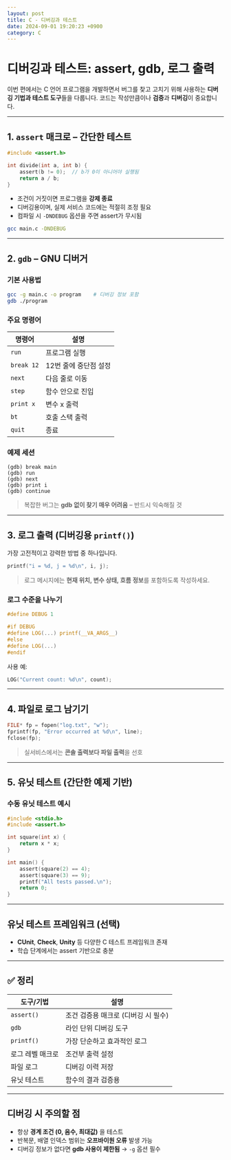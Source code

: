 ```yaml
---
layout: post
title: C - 디버깅과 테스트
date: 2024-09-01 19:20:23 +0900
category: C
---
```

# 디버깅과 테스트: assert, gdb, 로그 출력

이번 편에서는 C 언어 프로그램을 개발하면서 버그를 찾고 고치기 위해 사용하는 **디버깅 기법과 테스트 도구**들을 다룹니다. 코드는 작성만큼이나 **검증**과 **디버깅**이 중요합니다.

---

## 1. `assert` 매크로 – 간단한 테스트

```c
#include <assert.h>

int divide(int a, int b) {
    assert(b != 0);  // b가 0이 아니어야 실행됨
    return a / b;
}
```

- 조건이 거짓이면 프로그램을 **강제 종료**
- 디버깅용이며, 실제 서비스 코드에는 적절히 조정 필요
- 컴파일 시 `-DNDEBUG` 옵션을 주면 assert가 무시됨

```bash
gcc main.c -DNDEBUG
```

---

## 2. `gdb` – GNU 디버거

### 기본 사용법

```bash
gcc -g main.c -o program    # 디버깅 정보 포함
gdb ./program
```

### 주요 명령어

| 명령어 | 설명 |
|--------|------|
| `run` | 프로그램 실행 |
| `break 12` | 12번 줄에 중단점 설정 |
| `next` | 다음 줄로 이동 |
| `step` | 함수 안으로 진입 |
| `print x` | 변수 x 출력 |
| `bt` | 호출 스택 출력 |
| `quit` | 종료 |

### 예제 세션

```
(gdb) break main
(gdb) run
(gdb) next
(gdb) print i
(gdb) continue
```

> 복잡한 버그는 **gdb 없이 찾기 매우 어려움** – 반드시 익숙해질 것

---

## 3. 로그 출력 (디버깅용 `printf()`)

가장 고전적이고 강력한 방법 중 하나입니다.

```c
printf("i = %d, j = %d\n", i, j);
```

> 로그 메시지에는 **현재 위치, 변수 상태, 흐름 정보**를 포함하도록 작성하세요.

### 로그 수준을 나누기

```c
#define DEBUG 1

#if DEBUG
#define LOG(...) printf(__VA_ARGS__)
#else
#define LOG(...)
#endif
```

사용 예:

```c
LOG("Current count: %d\n", count);
```

---

## 4. 파일로 로그 남기기

```c
FILE* fp = fopen("log.txt", "w");
fprintf(fp, "Error occurred at %d\n", line);
fclose(fp);
```

> 실서비스에서는 **콘솔 출력보다 파일 출력**을 선호

---

## 5. 유닛 테스트 (간단한 예제 기반)

### 수동 유닛 테스트 예시

```c
#include <stdio.h>
#include <assert.h>

int square(int x) {
    return x * x;
}

int main() {
    assert(square(2) == 4);
    assert(square(3) == 9);
    printf("All tests passed.\n");
    return 0;
}
```

---

## 유닛 테스트 프레임워크 (선택)

- **CUnit**, **Check**, **Unity** 등 다양한 C 테스트 프레임워크 존재
- 학습 단계에서는 assert 기반으로 충분

---

## ✅ 정리

| 도구/기법 | 설명 |
|-----------|------|
| `assert()` | 조건 검증용 매크로 (디버깅 시 필수) |
| `gdb` | 라인 단위 디버깅 도구 |
| `printf()` | 가장 단순하고 효과적인 로그 |
| 로그 레벨 매크로 | 조건부 출력 설정 |
| 파일 로그 | 디버깅 이력 저장 |
| 유닛 테스트 | 함수의 결과 검증용 |

---

## 디버깅 시 주의할 점

- 항상 **경계 조건 (0, 음수, 최대값)** 을 테스트
- 반복문, 배열 인덱스 범위는 **오프바이원 오류** 발생 가능
- 디버깅 정보가 없다면 **gdb 사용이 제한됨** → `-g` 옵션 필수